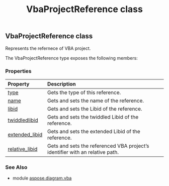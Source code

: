 ﻿---
title: VbaProjectReference class
second_title: Aspose.Diagram for Python via .NET API References
description: 
type: docs
weight: 40
url: /python-net/aspose.diagram.vba/vbaprojectreference/
is_root: false
---

## VbaProjectReference class

Represents the refernece of VBA project.



The VbaProjectReference type exposes the following members:

### Properties
| Property | Description |
| :- | :- |
| [type](/diagram/python-net/aspose.diagram.vba/vbaprojectreference/type) | Gets the type of this reference. |
| [name](/diagram/python-net/aspose.diagram.vba/vbaprojectreference/name) | Gets and sets the name of the reference. |
| [libid](/diagram/python-net/aspose.diagram.vba/vbaprojectreference/libid) | Gets and sets the Libid of the reference. |
| [twiddledlibid](/diagram/python-net/aspose.diagram.vba/vbaprojectreference/twiddledlibid) | Gets and sets the twiddled Libid of the reference. |
| [extended_libid](/diagram/python-net/aspose.diagram.vba/vbaprojectreference/extended_libid) | Gets and sets the extended Libid of the reference. |
| [relative_libid](/diagram/python-net/aspose.diagram.vba/vbaprojectreference/relative_libid) | Gets and sets the referenced VBA project’s identifier with an relative path. |


### See Also

* module [aspose.diagram.vba](../)
